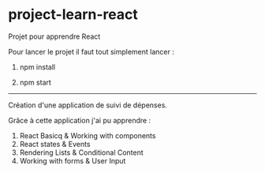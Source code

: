 # project-learn-react
 Projet pour apprendre React
 
 Pour lancer le projet il faut tout simplement lancer : 
 
 1. npm install
 
 2. npm start
 
-------------------------------------------------------------------------------------------------------------- 

Création d'une application de suivi de dépenses.

Grâce à cette application j'ai pu apprendre :

1) React Basicq & Working with components
2) React states & Events
3) Rendering Lists & Conditional Content
4) Working with forms & User Input


